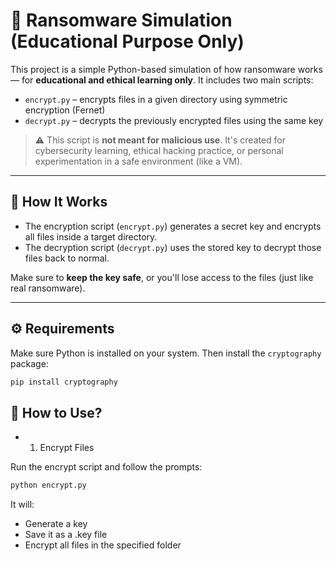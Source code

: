 # 🔐 Ransomware Simulation (Educational Purpose Only)

This project is a simple Python-based simulation of how ransomware works — for **educational and ethical learning only**. It includes two main scripts:

- `encrypt.py` – encrypts files in a given directory using symmetric encryption (Fernet)
- `decrypt.py` – decrypts the previously encrypted files using the same key

> ⚠️ This script is **not meant for malicious use**. It's created for cybersecurity learning, ethical hacking practice, or personal experimentation in a safe environment (like a VM).

---

## 🧠 How It Works

- The encryption script (`encrypt.py`) generates a secret key and encrypts all files inside a target directory.
- The decryption script (`decrypt.py`) uses the stored key to decrypt those files back to normal.

Make sure to **keep the key safe**, or you'll lose access to the files (just like real ransomware).

---

## ⚙️ Requirements

Make sure Python is installed on your system. Then install the `cryptography` package:

```bash
pip install cryptography
```

## 🚀 How to Use?

- 1. Encrypt Files

Run the encrypt script and follow the prompts:

```bash
python encrypt.py
```

It will:

- Generate a key
- Save it as a .key file
- Encrypt all files in the specified folder


